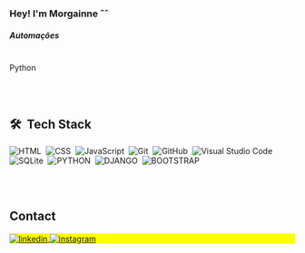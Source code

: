 ### Hey! I'm Morgainne ˆˆ

<h5>Automações</h5>
<br>
Python

<br><br>

## 🛠 &nbsp;Tech Stack

![HTML](https://img.shields.io/badge/-HTML-05122A?style=flat&logo=HTML5)&nbsp;
![CSS](https://img.shields.io/badge/-CSS-05122A?style=flat&logo=CSS3&logoColor=1572B6)&nbsp;
![JavaScript](https://img.shields.io/badge/-JavaScript-05122A?style=flat&logo=javascript)&nbsp;
![Git](https://img.shields.io/badge/-Git-05122A?style=flat&logo=git)&nbsp;
![GitHub](https://img.shields.io/badge/-GitHub-05122A?style=flat&logo=github)&nbsp;
![Visual Studio Code](https://img.shields.io/badge/-Visual%20Studio%20Code-05122A?style=flat&logo=visual-studio-code&logoColor=007ACC)&nbsp;
![SQLite](https://img.shields.io/badge/-SQLite-05122A?style=flat&logo=sqlite)&nbsp;
![PYTHON](https://img.shields.io/badge/-PYTHON-05122A?style=flat&logo=PYTHON)&nbsp;
![DJANGO](https://img.shields.io/badge/-DJANGO-05122A?style=flat&logo=DJANGO)&nbsp;
![BOOTSTRAP](https://img.shields.io/badge/-BOOTSTRAP-05122A?style=flat&logo=BOOTSTRAP)&nbsp;



<br><br>

## Contact

<p align="left" style="background:yellow">
<a href="https://linkedin.com/in/franspereira" target="_blank">
  <img align="center" src="https://img.shields.io/badge/-franspereira-05122A?style=flat&logo=linkedin" alt="linkedin"/>
</a>
<a href="https://instagram.com/moqwerty" target="_blank">
 <img align="center" src="https://img.shields.io/badge/-moqwerty-05122A?style=flat&logo=instagram" alt="instagram"/>
</a>


          
          
          
  

